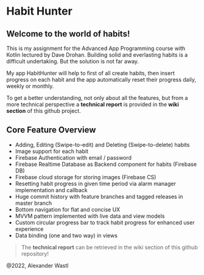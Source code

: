 # Habit Hunter

## Welcome to the world of habits!

This is my assignment for the Advanced App Programming course with Kotlin lectured by Dave Drohan. 
Building solid and everlasting habits is a difficult undertaking. 
But the solution is not far away. 

My app HabitHunter will help to first of all create habits, then insert progress on each habit and the app
automatically reset their progress daily, weekly or monthly. 

To get a better understanding, not only about all the features, but from a more technical perspective 
a **technical report** is provided in the **wiki section** of this github project.

## Core Feature Overview

* Adding, Editing (Swipe-to-edit) and Deleting (Swipe-to-delete) habits 
* Image support for each habit
* Firebase Authentication with email / password
* Firebase Realtime Database as Backend component for habits (Firebase DB)
* Firebase cloud storage for storing images (Firebase CS)
* Resetting habit progress in given time period via alarm manager implementation and callback
* Huge commit history with feature branches and tagged releases in master branch
* Bottom navigation for flat and concise UX  
* MVVM pattern implemented with live data and view models
* Custom circular progress bar to track habit progress for enhanced user experience
* Data binding (one and two way) in views

> The **technical report** can be retrieved in the wiki section of this github repository!

@2022, Alexander Wastl
